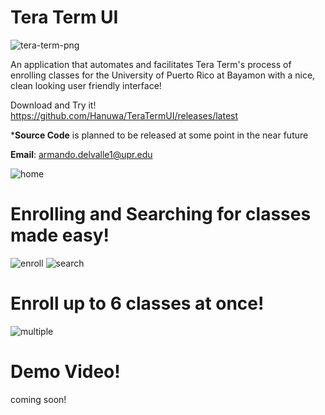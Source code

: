 # Tera Term UI

![tera-term-png](https://github.com/Hanuwa/TeraTermUI/assets/109267068/75fa1c89-80e7-40a8-b393-0a0931f3a111)

An application that automates and facilitates Tera Term's process of enrolling classes for the University of Puerto Rico at Bayamon with a nice, clean looking user friendly interface!

Download and Try it!
https://github.com/Hanuwa/TeraTermUI/releases/latest

***Source Code** is planned to be released at some point in the near future

**Email**: armando.delvalle1@upr.edu

![home](https://github.com/Hanuwa/TeraTermUI/assets/109267068/dd2aa525-b3de-426b-b95f-909d1ae485d4)

# Enrolling and Searching for classes made easy!

![enroll](https://github.com/Hanuwa/TeraTermUI/assets/109267068/a6242b62-c88e-4462-b5e3-97861af5dafb)
![search](https://github.com/Hanuwa/TeraTermUI/assets/109267068/e365b780-56e9-4feb-97c8-a8fec1a043d9)

# Enroll up to 6 classes at once!

![multiple](https://github.com/Hanuwa/TeraTermUI/assets/109267068/7b60475c-257e-48db-81ce-f83a1f83c5cf)

# Demo Video!

coming soon!

